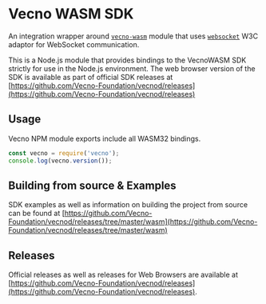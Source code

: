# Vecno WASM SDK

An integration wrapper around [`vecno-wasm`](https://www.npmjs.com/package/vecno-wasm) module that uses [`websocket`](https://www.npmjs.com/package/websocket) W3C adaptor for WebSocket communication.

This is a Node.js module that provides bindings to the VecnoWASM SDK strictly for use in the Node.js environment. The web browser version of the SDK is available as part of official SDK releases at [https://github.com/Vecno-Foundation/vecnod/releases](https://github.com/Vecno-Foundation/vecnod/releases)

## Usage

Vecno NPM module exports include all WASM32 bindings.

```javascript
const vecno = require('vecno');
console.log(vecno.version());
```

## Building from source & Examples

SDK examples as well as information on building the project from source can be found at [https://github.com/Vecno-Foundation/vecnod/releases/tree/master/wasm](https://github.com/Vecno-Foundation/vecnod/releases/tree/master/wasm)

## Releases

Official releases as well as releases for Web Browsers are available at [https://github.com/Vecno-Foundation/vecnod/releases](https://github.com/Vecno-Foundation/vecnod/releases).
